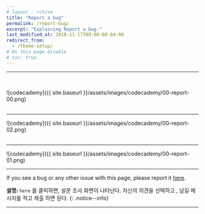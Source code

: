 ```yaml
---
# layout : rchive
title: "Report a bug"
permalink: /report-bug/
excerpt: "Explaining Report a bug."
last_modified_at: 2018-11-17T09:00:00-04:00
redirect_from:
  - /theme-setup/
# On this page disable
# toc: true
---
```

    
    
    
<hr/>
<br>

![codecademy]({{ site.baseurl }}/assets/images/codecademy/00-report-00.png)    
<br>
<hr/>


![codecademy]({{ site.baseurl }}/assets/images/codecademy/00-report-02.png)    
<br>
<hr/>


![codecademy]({{ site.baseurl }}/assets/images/codecademy/00-report-01.png)    
<hr/>

If you see a bug or any other issue with this page, please report it [here]().   


**설명:**  `here` 를 클릭하면, 설문 조사 화면이 나타난다. 자신의 의견을 선택하고 , 남길 메시지를 적고 제출 하면 된다. 
{: .notice--info}


<hr/>    
<br>    